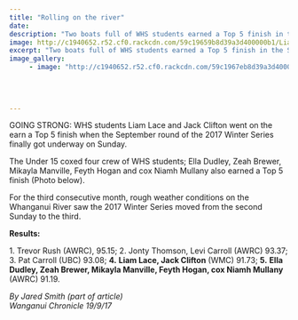 ```yaml
---
title: "Rolling on the river"
date: 
description: "Two boats full of WHS students earned a Top 5 finish in the September round of the 2017 Winter Series on the Whanganui River on Sunday 17 September..."
image: http://c1940652.r52.cf0.rackcdn.com/59c19659b8d39a3d400000b1/Liam-Lace-and-Jack-Clifton-Sept-2017-chron.jpg
excerpt: "Two boats full of WHS students earned a Top 5 finish in the September round of the 2017 Winter Series on the Whanganui River on Sunday 17 September..."
image_gallery:
     - image: "http://c1940652.r52.cf0.rackcdn.com/59c1967eb8d39a3d400000b3/U15-Ella-dudley-Brewer-Manville--Hogan-sept-2017-chron.jpg"
    
    
    
    
---
```


<p>GOING STRONG: WHS students Liam Lace and Jack Clifton went on the earn a Top 5 finish when the September round of the 2017 Winter Series finally got underway on Sunday.</p>
<p>The Under 15 coxed four crew of WHS students; Ella Dudley, Zeah Brewer, Mikayla Manville, Feyth Hogan and cox Niamh Mullany also earned a Top 5 finish (Photo below).</p>
<p><span>For the third consecutive month, rough weather conditions on the Whanganui River saw the 2017 Winter Series moved from the second Sunday to the third.</span></p>
<p class="element element-paragraph"><strong>Results:</strong></p>
<p class="element element-paragraph">1. Trevor Rush (AWRC), 95.15; 2. Jonty Thomson, Levi Carroll (AWRC) 93.37; 3. Pat Carroll (UBC) 93.08; <strong>4.</strong> <strong>Liam Lace, Jack Clifton</strong> (WMC) 91.73; <strong>5.</strong> <strong>Ella Dudley, Zeah Brewer, Mikayla Manville, Feyth Hogan, cox Niamh Mullany</strong> (AWRC) 91.19.</p>
<p><em>By Jared Smith (part of article)<br />Wanganui Chronicle 19/9/17</em></p>

